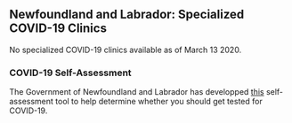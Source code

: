 ## Newfoundland and Labrador: Specialized COVID-19 Clinics

No specialized COVID-19 clinics available as of March 13 2020.

### COVID-19 Self-Assessment

The Government of Newfoundland and Labrador has developped [this](https://www.811healthline.ca/covid-19-self-assessment/) self-assessment tool to help determine whether you should get tested for COVID-19.
